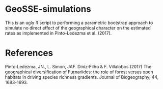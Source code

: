 # GeoSSE-simulations
This is an ugly R script to performing a parametric bootstrap approach to simulate no direct effect of the geographical character on the estimated rates as implemented in Pinto-Ledezma et al. (2017). 

# References
Pinto‐Ledezma, JN.,  L. Simon, JAF. Diniz‐Filho & F. Villalobos (2017) The geographical diversification of Furnariides: the role of forest versus open habitats in driving species richness gradients. Journal of Biogeography, 44, 1683-1693.
